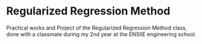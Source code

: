 # Regularized Regression Method
Practical works and Project of the Regularized Regression Method class, done with a classmate during my 2nd year at the ENSIIE engineering school.
